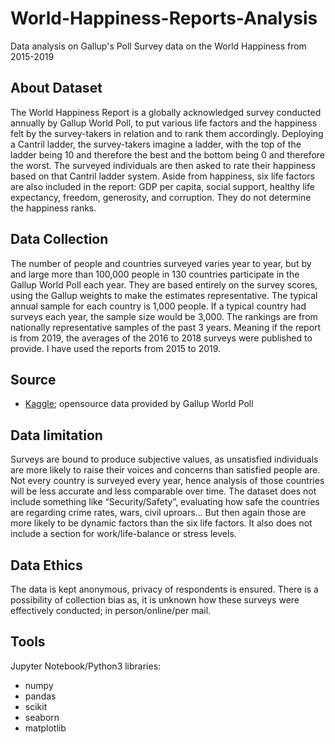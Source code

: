 # World-Happiness-Reports-Analysis
Data analysis on Gallup's Poll Survey data on the World Happiness from 2015-2019

## About Dataset
The World Happiness Report is a globally acknowledged survey conducted annually by Gallup World Poll, to put various life factors and the happiness felt by the survey-takers in relation and to rank them accordingly. Deploying a Cantril ladder, the survey-takers imagine a ladder, with the top of the ladder being 10 and therefore the best and the bottom being 0 and therefore the worst. The surveyed individuals are then asked to rate their happiness based on that Cantril ladder system.  Aside from happiness, six life factors are also included in the report: GDP per capita, social support, healthy life expectancy, freedom, generosity, and corruption. They do not determine the happiness ranks.

## Data Collection
The number of people and countries surveyed varies year to year, but by and large more than 100,000 people in 130 countries participate in the Gallup World Poll each year. They are based entirely on the survey scores, using the Gallup weights to make the estimates representative. 
The typical annual sample for each country is 1,000 people. If a typical country had surveys each year, the sample size would be 3,000. The rankings are from nationally representative samples of the past 3 years. Meaning if the report is from 2019, the averages of the 2016 to 2018 surveys were published to provide.
I have used the reports from 2015 to 2019.

## Source
- <a href="https://www.kaggle.com/datasets/unsdsn/world-happiness/">Kaggle</a>; opensource data provided by Gallup World Poll

## Data limitation
Surveys are bound to produce subjective values, as unsatisfied individuals are more likely to raise their voices and concerns than satisfied people are. 
Not every country is surveyed every year, hence analysis of those countries will be less accurate and less comparable over time.
The dataset does not include something like “Security/Safety”, evaluating how safe the countries are regarding crime rates, wars, civil uproars… But then again those are more likely to be dynamic factors than the six life factors. It also does not include a section for work/life-balance or stress levels.

## Data Ethics
The data is kept anonymous, privacy of respondents is ensured. There is a possibility of collection bias as, it is unknown how these surveys were effectively conducted; in person/online/per mail.

## Tools
Jupyter Notebook/Python3 libraries:
- numpy
- pandas
- scikit
- seaborn
- matplotlib
